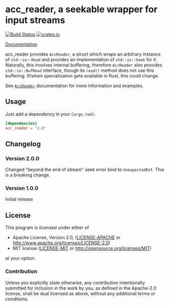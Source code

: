 acc_reader, a seekable wrapper for input streams
================================================

[![Build Status][travis]](https://travis-ci.org/netvl/acc_reader) [![crates.io][crates]](https://crates.io/crates/acc_reader)

  [travis]: https://img.shields.io/travis/netvl/acc_reader.svg?style=flat-square
  [crates]: https://img.shields.io/crates/v/acc_reader.svg?style=flat-square

[Documentation](http://netvl.github.io/acc_reader/)

acc_reader provides `AccReader`, a struct which wraps an arbitrary instance of `std::io::Read`
and provides an implementation of `std::io::Seek` for it. Naturally, this involves internal
buffering, therefore `AccReader` also provides `std::io::BufRead` interface, though its `read()`
method does not use this buffering. If/when specialization gets available in Rust, this could
change.

See [`AccReader`](http://netvl.github.io/acc_reader/acc_reader/struct.AccReader.html) documentation
for more information and examples.

## Usage

Just add a dependency in your `Cargo.toml`:

```toml
[dependencies]
acc_reader = "2.0"
```

## Changelog

### Version 2.0.0

Changed "beyond the end of stream" seek error kind to `UnexpectedEof`. This is a breaking
change.

### Version 1.0.0

Initial release

## License

This program is licensed under either of

 * Apache License, Version 2.0, ([LICENSE-APACHE](LICENSE-APACHE) or http://www.apache.org/licenses/LICENSE-2.0)
 * MIT license ([LICENSE-MIT](LICENSE-MIT) or http://opensource.org/licenses/MIT)

at your option.

### Contribution

Unless you explicitly state otherwise, any contribution intentionally submitted
for inclusion in the work by you, as defined in the Apache-2.0 license, shall be dual licensed 
as above, without any additional terms or conditions.
